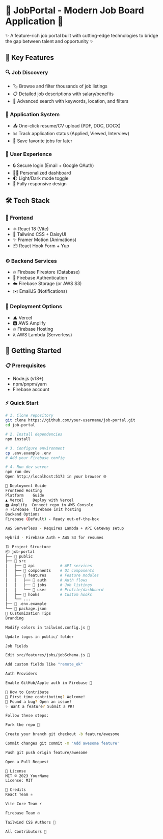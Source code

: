 # 💼 JobPortal - Modern Job Board Application 🚀

<!-- Add a screenshot if available -->

✨ A feature-rich job portal built with cutting-edge technologies to bridge the gap between talent and opportunity ✨

## 🌟 Key Features

### 🔍 Job Discovery
- 🏷️ Browse and filter thousands of job listings  
- 📋 Detailed job descriptions with salary/benefits  
- 🔎 Advanced search with keywords, location, and filters  

### 📄 Application System
- 📤 One-click resume/CV upload (PDF, DOC, DOCX)  
- 📊 Track application status (Applied, Viewed, Interview)  
- 🔖 Save favorite jobs for later  

### 👤 User Experience
- 🔒 Secure login (Email + Google OAuth)  
- 🧑‍💼 Personalized dashboard  
- 🌓 Light/Dark mode toggle  
- 📱 Fully responsive design  

## 🛠️ Tech Stack

### 🎨 Frontend
- ⚛️ React 18 (Vite)  
- 🎨 Tailwind CSS + DaisyUI  
- ✨ Framer Motion (Animations)  
- 📦 React Hook Form + Yup  

### ⚙️ Backend Services
- 🔥 Firebase Firestore (Database)  
- 🔐 Firebase Authentication  
- ☁️ Firebase Storage (or AWS S3)  
- ✉️ EmailJS (Notifications)  

### 🚀 Deployment Options
- ▲ Vercel  
- 🅰️ AWS Amplify  
- 🔥 Firebase Hosting  
- λ AWS Lambda (Serverless)  

## 🏁 Getting Started

### 📋 Prerequisites
- Node.js (v18+)  
- npm/pnpm/yarn  
- Firebase account  

### ⚡ Quick Start

```bash
# 1. Clone repository
git clone https://github.com/your-username/job-portal.git
cd job-portal

# 2. Install dependencies
npm install

# 3. Configure environment
cp .env.example .env
# Add your Firebase config

# 4. Run dev server
npm run dev
Open http://localhost:5173 in your browser 🌐

🚀 Deployment Guide
Frontend Hosting
Platform	Guide
▲ Vercel	Deploy with Vercel
🅰️ Amplify	Connect repo in AWS Console
🔥 Firebase	firebase init hosting
Backend Options
Firebase (Default) - Ready out-of-the-box

AWS Serverless - Requires Lambda + API Gateway setup

Hybrid - Firebase Auth + AWS S3 for resumes

🏗️ Project Structure
📦 job-portal
├── 📂 public
├── 📂 src
│   ├── 📂 api           # API services
│   ├── 📂 components    # UI components
│   ├── 📂 features      # Feature modules
│   │   ├── 📂 auth      # Auth flows
│   │   ├── 📂 jobs      # Job listings
│   │   └── 📂 user      # Profile/dashboard
│   ├── 📂 hooks         # Custom hooks
│   └── ...             
├── 📜 .env.example
└── 📜 package.json
🎨 Customization Tips
Branding

Modify colors in tailwind.config.js 🎨

Update logos in public/ folder

Job Fields

Edit src/features/jobs/jobSchema.js 📝

Add custom fields like "remote_ok"

Auth Providers

Enable GitHub/Apple auth in Firebase 🔐

🤝 How to Contribute
💖 First time contributing? Welcome!
🔧 Found a bug? Open an issue!
✨ Want a feature? Submit a PR!

Follow these steps:

Fork the repo 🍴

Create your branch git checkout -b feature/awesome

Commit changes git commit -m 'Add awesome feature'

Push git push origin feature/awesome

Open a Pull Request

📜 License
MIT © 2023 YourName
License: MIT

🙌 Credits
React Team ⚛️

Vite Core Team ⚡

Firebase Team 🔥

Tailwind CSS Authors 🎨

All Contributors 💖
